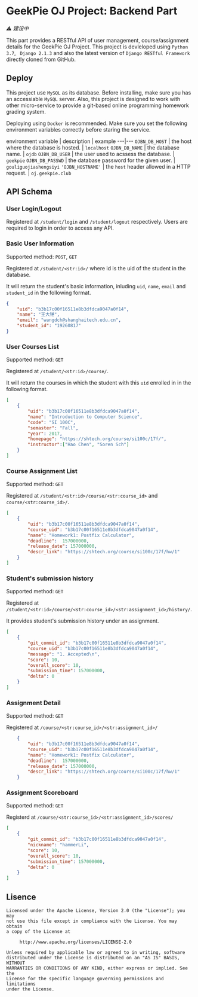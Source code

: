 # GeekPie OJ Project: Backend Part

*⚠️ 建设中*

This part provides a RESTful API of user management, course/assignment details for the GeekPie OJ Project. This project is devleloped using `Python 3.7`, ` Django 2.1.3` and also the latest version of `Django RESTful Framework` directly cloned from GitHub.

## Deploy

This project use `MySQL` as its database. Before installing, make sure you has an accessiable `MySQL` server. Also, this project is designed to work with other micro-service to provide a git-based online programming homework grading system.

Deploying using `Docker` is recommended. Make sure you set the following environment variables correctly before staring the service.


environment variable | description | example
---|---
`OJBN_DB_HOST` | the host where the database is hosted. | `localhost`
`OJBN_DB_NAME` | the database name. | `ojdb`
`OJBN_DB_USER` | the user used to acssess the database. | `geekpie`
`OJBN_DB_PASSWD` | the database password for the given user. | `gouliguojiashengsiyi`
`'OJBN_HOSTNAME'` | the `host` header allowed in a HTTP request. | `oj.geekpie.club`

## API Schema

### User Login/Logout

Registered at `/student/login` and `/student/logout` respectively. Users are required to login in order to access any API.

### Basic User Information

Supported method: `POST`, `GET`

Registered at `/student/<str:id>/` where id is the uid of the student in the database.

It will return the student's basic information, inluding `uid`, `name`, `email` and `student_id` in the following format.

```json
{
    "uid": "b3b17c00f16511e8b3dfdca9047a0f14",
    "name": "王大锤",
    "email": "wangdch@shanghaitech.edu.cn",
    "student_id": "19260817"
}
```

### User Courses List

Supported method: `GET`

Registered at `/student/<str:id>/course/`.

It will return the courses in which the student with this `uid` enrolled in in the following format.

```json
[
    {
        "uid": "b3b17c00f16511e8b3dfdca9047a0f14",
        "name": "Introduction to Computer Science",
        "code": "SI 100C",
        "semaster": "Fall",
        "year": 2017,
        "homepage": "https://shtech.org/course/si100c/17f/",
        "instructor":["Hao Chen", "Soren Sch"]
    }
]
```

### Course Assignment List

Supported method: `GET`

Registered at `/student/<str:id>/course/<str:course_id>` and `course/<str:course_id>/`.

```json
[
    {
        "uid": "b3b17c00f16511e8b3dfdca9047a0f14",
        "course_uid": "b3b17c00f16511e8b3dfdca9047a0f14",
        "name": "Homework1: Postfix Calculator",
        "deadline":  157000000,
        "release_date": 157000000,
        "descr_link": "https://shtech.org/course/si100c/17f/hw/1"
    }
]
```

### Student's submission history

Supported method: `GET`

Registered at `/student/<str:id>/course/<str:course_id>/<str:assignment_id>/history/`.

It provides student's submission history under an assignment.

```json
[
    {
        "git_commit_id": "b3b17c00f16511e8b3dfdca9047a0f14",
        "course_uid": "b3b17c00f16511e8b3dfdca9047a0f14",
        "message": "1. Accepted\n",
        "score": 10,
        "overall_score": 10,
        "submission_time": 157000000,
        "delta": 0
    }
]
```

### Assignment Detail

Supported method: `GET`

Registered at `/course/<str:course_id>/<str:assignment_id>/`

```json
    {
        "uid": "b3b17c00f16511e8b3dfdca9047a0f14",
        "course_uid": "b3b17c00f16511e8b3dfdca9047a0f14",
        "name": "Homework1: Postfix Calculator",
        "deadline":  157000000,
        "release_date": 157000000,
        "descr_link": "https://shtech.org/course/si100c/17f/hw/1"
    }
```

### Assignment Scoreboard

Supported method: `GET`

Registerd at `/course/<str:course_id>/<str:assignment_id>/scores/`

```json
[
    {
        "git_commit_id": "b3b17c00f16511e8b3dfdca9047a0f14",
        "nickname": "hammerLi",
        "score": 10,
        "overall_score": 10,
        "submission_time": 157000000,
        "delta": 0
    }
]
```

## Lisence

```
Licensed under the Apache License, Version 2.0 (the "License"); you may
not use this file except in compliance with the License. You may obtain
a copy of the License at

     http://www.apache.org/licenses/LICENSE-2.0

Unless required by applicable law or agreed to in writing, software
distributed under the License is distributed on an "AS IS" BASIS, WITHOUT
WARRANTIES OR CONDITIONS OF ANY KIND, either express or implied. See the
License for the specific language governing permissions and limitations
under the License.
```

